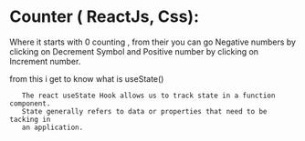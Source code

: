 # Counter ( ReactJs, Css):
  Where it starts with 0 counting , from their you can go Negative numbers by 
  clicking on Decrement Symbol and Positive number by clicking on Increment number.

  from this i get to know what is useState()
```
   The react useState Hook allows us to track state in a function component.
   State generally refers to data or properties that need to be tacking in
   an application. 
```

